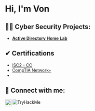 <h1>Hi, I'm Von</h1>

<h2>👨‍💻 Cyber Security Projects:</h2>

- <b>[Active Directory Home Lab](https://github.com/vonagle/ActiveDirectoryLab/tree/main)</b> 

<h2>✔ Certifications</h2>

- [ISC2 - CC](https://www.credly.com/badges/7481f459-16cb-4b9b-bcdb-a78e4e266bff)
- [CompTIA Network+](https://www.credly.com/badges/0a185e99-c6cd-4599-ad49-0fbe803001d1)
- 

<h2> 🤳 Connect with me:</h2>

[<img align="left" alt="YvonnePeters | LinkedIn" width="22px" src="https://cdn.jsdelivr.net/npm/simple-icons@v3/icons/linkedin.svg" />][linkedin]
[<img align="left" src="https://tryhackme-badges.s3.amazonaws.com/CyberCasquatch.png" alt="TryHackMe">][TryHackme]

[linkedin]: https://www.linkedin.com/in/yvonnepeters0/
[TryHackMe]: https://tryhackme.com/p/CyberCasquatch
<!--
**vonagle/vonagle** is a ✨ _special_ ✨ repository because its `README.md` (this file) appears on your GitHub profile.

Here are some ideas to get you started:

- 🔭 I’m currently working on ...
- 🌱 I’m currently learning ...
- 👯 I’m looking to collaborate on ...
- 🤔 I’m looking for help with ...
- 💬 Ask me about ...
- 📫 How to reach me: ...
- 😄 Pronouns: ...
- ⚡ Fun fact: ...
-->
